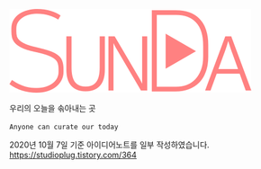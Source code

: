 ![sunda](img/sunda_logo.png)

우리의 오늘을 솎아내는 곳

``` Anyone can curate our today ```

2020년 10월 7일 기준 아이디어노트를 일부 작성하였습니다.
https://studioplug.tistory.com/364
